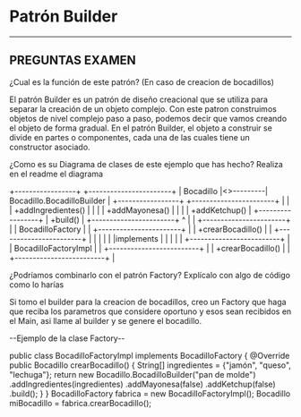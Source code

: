 # Patrón Builder

---

## PREGUNTAS EXAMEN

¿Cual es la función de este patrón? (En caso de creacion de bocadillos)

El patrón Builder es un patrón de diseño creacional que se utiliza para separar la creación de un objeto complejo. Con este patron construimos objetos de nivel complejo paso a paso, podemos decir que vamos creando el objeto de forma gradual. En el patrón Builder, el objeto a construir se divide en partes o componentes, cada una de las cuales tiene un constructor asociado.



¿Como es su Diagrama de clases de este ejemplo que has hecho? Realiza en el readme el diagrama

+-----------------+           +-----------------------+
|   Bocadillo     |<>---------|  Bocadillo.BocadilloBuilder |
+-----------------+           +-----------------------+
|                 |           | +addIngredientes()       |
|                 |           | +addMayonesa()          |
|                 |           | +addKetchup()           |
+-----------------+           | +build()                |
                               +-----------------------+
                                       ^
                                       |
                                       |
+-----------------------+              |
|    BocadilloFactory    |              |
+-----------------------+              |
| +crearBocadillo()      |              |
+-----------------------+              |
                   |                   |
                   |                   |
                   |implements         |
                   |                   |
                   |                   |
+-------------------------+            |
|  BocadilloFactoryImpl    |            |
+-------------------------+            |
| +crearBocadillo()        |            |
+-------------------------+            |


¿Podríamos combinarlo con el patrón Factory? Explícalo con algo de código como lo harías

Si tomo el builder para la creacion de bocadillos, creo un Factory que haga que reciba los parametros que considere oportuno y esos sean recibidos en el Main, asi llame al builder y se genere el bocadillo.

--Ejemplo de la clase Factory--

public class BocadilloFactoryImpl implements BocadilloFactory {
    @Override
    public Bocadillo crearBocadillo() {
        String[] ingredientes = {"jamón", "queso", "lechuga"};
        return new Bocadillo.BocadilloBuilder("pan de molde")
                        .addIngredientes(ingredientes)
                        .addMayonesa(false)
                        .addKetchup(false)
                        .build();
    }
}
BocadilloFactory fabrica = new BocadilloFactoryImpl();
Bocadillo miBocadillo = fabrica.crearBocadillo();
